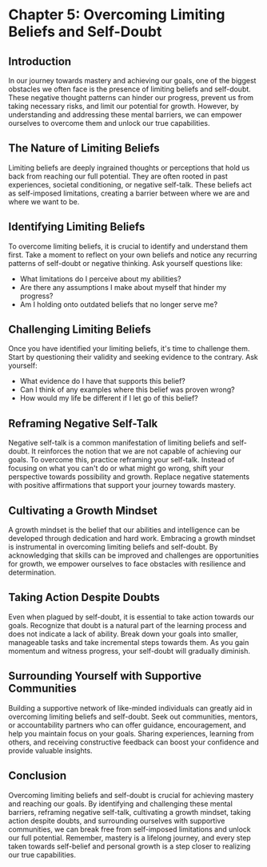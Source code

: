 Chapter 5: Overcoming Limiting Beliefs and Self-Doubt
=====================================================

Introduction
------------

In our journey towards mastery and achieving our goals, one of the biggest obstacles we often face is the presence of limiting beliefs and self-doubt. These negative thought patterns can hinder our progress, prevent us from taking necessary risks, and limit our potential for growth. However, by understanding and addressing these mental barriers, we can empower ourselves to overcome them and unlock our true capabilities.

The Nature of Limiting Beliefs
------------------------------

Limiting beliefs are deeply ingrained thoughts or perceptions that hold us back from reaching our full potential. They are often rooted in past experiences, societal conditioning, or negative self-talk. These beliefs act as self-imposed limitations, creating a barrier between where we are and where we want to be.

Identifying Limiting Beliefs
----------------------------

To overcome limiting beliefs, it is crucial to identify and understand them first. Take a moment to reflect on your own beliefs and notice any recurring patterns of self-doubt or negative thinking. Ask yourself questions like:

* What limitations do I perceive about my abilities?
* Are there any assumptions I make about myself that hinder my progress?
* Am I holding onto outdated beliefs that no longer serve me?

Challenging Limiting Beliefs
----------------------------

Once you have identified your limiting beliefs, it's time to challenge them. Start by questioning their validity and seeking evidence to the contrary. Ask yourself:

* What evidence do I have that supports this belief?
* Can I think of any examples where this belief was proven wrong?
* How would my life be different if I let go of this belief?

Reframing Negative Self-Talk
----------------------------

Negative self-talk is a common manifestation of limiting beliefs and self-doubt. It reinforces the notion that we are not capable of achieving our goals. To overcome this, practice reframing your self-talk. Instead of focusing on what you can't do or what might go wrong, shift your perspective towards possibility and growth. Replace negative statements with positive affirmations that support your journey towards mastery.

Cultivating a Growth Mindset
----------------------------

A growth mindset is the belief that our abilities and intelligence can be developed through dedication and hard work. Embracing a growth mindset is instrumental in overcoming limiting beliefs and self-doubt. By acknowledging that skills can be improved and challenges are opportunities for growth, we empower ourselves to face obstacles with resilience and determination.

Taking Action Despite Doubts
----------------------------

Even when plagued by self-doubt, it is essential to take action towards our goals. Recognize that doubt is a natural part of the learning process and does not indicate a lack of ability. Break down your goals into smaller, manageable tasks and take incremental steps towards them. As you gain momentum and witness progress, your self-doubt will gradually diminish.

Surrounding Yourself with Supportive Communities
------------------------------------------------

Building a supportive network of like-minded individuals can greatly aid in overcoming limiting beliefs and self-doubt. Seek out communities, mentors, or accountability partners who can offer guidance, encouragement, and help you maintain focus on your goals. Sharing experiences, learning from others, and receiving constructive feedback can boost your confidence and provide valuable insights.

Conclusion
----------

Overcoming limiting beliefs and self-doubt is crucial for achieving mastery and reaching our goals. By identifying and challenging these mental barriers, reframing negative self-talk, cultivating a growth mindset, taking action despite doubts, and surrounding ourselves with supportive communities, we can break free from self-imposed limitations and unlock our full potential. Remember, mastery is a lifelong journey, and every step taken towards self-belief and personal growth is a step closer to realizing our true capabilities.
